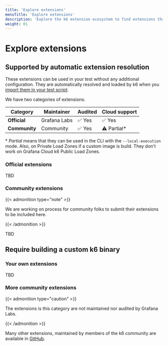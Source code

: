 ```yaml
---
title: 'Explore extensions'
menuTitle: 'Explore extensions'
description: 'Explore the k6 extension ecosystem to find extensions that meet your requirements.'
weight: 01
---
```


# Explore extensions

## Supported by automatic extension resolution

These extensions can be used in your test without any additional configuration. They are automatically resolved and loaded by k6 when you [import them in your test script](https://grafana.com/docs/k6/<K6_VERSION>/extensions/run/#using-automatic-extension-loading).

We have two categories of extensions:

| Category      | Maintainer                      | Audited | Cloud support |
| ------------- | ----------------------------------- | ------- | ------------- |
| **Official**  | Grafana Labs                 | ✅ Yes   | ✅ Yes         |
| **Community** | Community  | ✅ Yes   | ⚠️ Partial\*  |

\* *Partial* means that they can be used in the CLI with the `--local-execution` mode. Also, on Private Load Zones if a custom image is build. They don't work on Grafana Cloud k6 Public Load Zones.

### Official extensions

TBD

### Community extensions

{{< admonition type="note" >}}

We are working on process for community folks to submit their extensions to be included here.

{{< /admonition >}}

TBD

## Require building a custom k6 binary

### Your own extensions
TBD

### More community extensions
{{< admonition type="caution" >}}

The extensions is this category are not maintained nor audited by Grafana Labs.

{{< /admonition >}}

Many other extensions, maintained by members of the k6 community are available in [GitHub](https://github.com/topics/xk6).